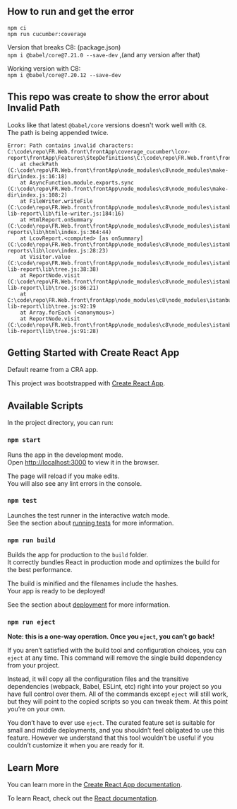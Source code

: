 ## How to run and get the error

```
npm ci
npm run cucumber:coverage
```

Version that breaks C8: (package.json)  
```npm i @babel/core@7.21.0 --save-dev``` ,(and any version after that)


Working version with C8:  
```npm i @babel/core@7.20.12 --save-dev```



## This repo was create to show the error about Invalid Path

Looks like that latest ```@babel/core``` versions doesn't work well with ```C8```.  
The path is being appended twice.

```
Error: Path contains invalid characters: C:\code\repo\FR.Web.front\frontApp\coverage_cucumber\lcov-report\frontApp\Features\StepDefinitions\C:\code\repo\FR.Web.front\frontApp\Features\StepDefinitions
    at checkPath (C:\code\repo\FR.Web.front\frontApp\node_modules\c8\node_modules\make-dir\index.js:16:18)
    at AsyncFunction.module.exports.sync (C:\code\repo\FR.Web.front\frontApp\node_modules\c8\node_modules\make-dir\index.js:108:2)
    at FileWriter.writeFile (C:\code\repo\FR.Web.front\frontApp\node_modules\c8\node_modules\istanbul-lib-report\lib\file-writer.js:184:16)
    at HtmlReport.onSummary (C:\code\repo\FR.Web.front\frontApp\node_modules\c8\node_modules\istanbul-reports\lib\html\index.js:364:44)
    at LcovReport.<computed> [as onSummary] (C:\code\repo\FR.Web.front\frontApp\node_modules\c8\node_modules\istanbul-reports\lib\lcov\index.js:28:23)
    at Visitor.value (C:\code\repo\FR.Web.front\frontApp\node_modules\c8\node_modules\istanbul-lib-report\lib\tree.js:38:38)
    at ReportNode.visit (C:\code\repo\FR.Web.front\frontApp\node_modules\c8\node_modules\istanbul-lib-report\lib\tree.js:86:21)
    at C:\code\repo\FR.Web.front\frontApp\node_modules\c8\node_modules\istanbul-lib-report\lib\tree.js:92:19
    at Array.forEach (<anonymous>)
    at ReportNode.visit (C:\code\repo\FR.Web.front\frontApp\node_modules\c8\node_modules\istanbul-lib-report\lib\tree.js:91:28)
```


## Getting Started with Create React App
Default reame from a CRA app.

This project was bootstrapped with [Create React App](https://github.com/facebook/create-react-app).

## Available Scripts

In the project directory, you can run:

### `npm start`

Runs the app in the development mode.\
Open [http://localhost:3000](http://localhost:3000) to view it in the browser.

The page will reload if you make edits.\
You will also see any lint errors in the console.

### `npm test`

Launches the test runner in the interactive watch mode.\
See the section about [running tests](https://facebook.github.io/create-react-app/docs/running-tests) for more information.

### `npm run build`

Builds the app for production to the `build` folder.\
It correctly bundles React in production mode and optimizes the build for the best performance.

The build is minified and the filenames include the hashes.\
Your app is ready to be deployed!

See the section about [deployment](https://facebook.github.io/create-react-app/docs/deployment) for more information.

### `npm run eject`

**Note: this is a one-way operation. Once you `eject`, you can’t go back!**

If you aren’t satisfied with the build tool and configuration choices, you can `eject` at any time. This command will remove the single build dependency from your project.

Instead, it will copy all the configuration files and the transitive dependencies (webpack, Babel, ESLint, etc) right into your project so you have full control over them. All of the commands except `eject` will still work, but they will point to the copied scripts so you can tweak them. At this point you’re on your own.

You don’t have to ever use `eject`. The curated feature set is suitable for small and middle deployments, and you shouldn’t feel obligated to use this feature. However we understand that this tool wouldn’t be useful if you couldn’t customize it when you are ready for it.

## Learn More

You can learn more in the [Create React App documentation](https://facebook.github.io/create-react-app/docs/getting-started).

To learn React, check out the [React documentation](https://reactjs.org/).
